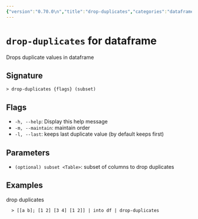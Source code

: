 ```yaml
---
{"version":"0.70.0\n","title":"drop-duplicates","categories":"dataframe","usage":"Drops duplicate values in dataframe\n"}
---
```

<!-- THIS FILE IS GENERATED BY update_book_commands.cjs USING NUSHELL'S HELP COMMANDS.
REFRAIN FROM EDITING IT MANUALLY.-->
# <code>drop-duplicates</code> for dataframe

<div class='command-title'>Drops duplicate values in dataframe</div>

## Signature

```> drop-duplicates {flags} (subset)```

## Flags

 * ```-h, --help```: Display this help message
 * ```-m, --maintain```: maintain order
 * ```-l, --last```: keeps last duplicate value (by default keeps first)
## Parameters

 * ```(optional) subset <Table>```: subset of columns to drop duplicates
## Examples

  drop duplicates
```shell
  > [[a b]; [1 2] [3 4] [1 2]] | into df | drop-duplicates
```


